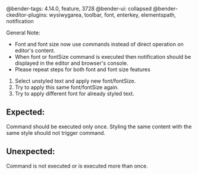 @bender-tags: 4.14.0, feature, 3728
@bender-ui: collapsed
@bender-ckeditor-plugins: wysiwygarea, toolbar, font, enterkey, elementspath, notification

General Note:
* Font and font size now use commands instead of direct operation on editor's content.
* When font or fontSize command is executed then notification should be displayed in the editor and browser's console.
* Please repeat steps for both font and font size features

1. Select unstyled text and apply new font/fontSize.
2. Try to apply this same font/fontSize again.
3. Try to apply different font for already styled text.

## Expected:
Command should be executed only once. Styling the same content with the same style should not trigger command.

## Unexpected:
Command is not executed or is executed more than once.
